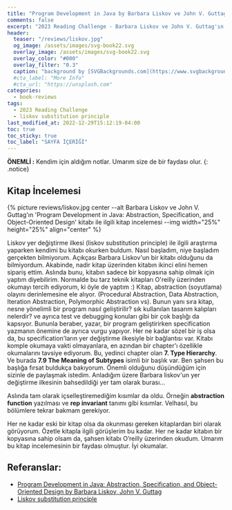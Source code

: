 ```yaml
---
title: "Program Development in Java by Barbara Liskov ve John V. Guttag (Kitap İncelemesi)"
comments: false
excerpt: "2023 Reading Challenge - Barbara Liskov ve John V. Guttag'ın 'Program Development in Java: Abstraction, Specification, and Object-Oriented Design' kitabı ile ilgili Yorumum"
header:
  teaser: "/reviews/liskov.jpg"
  og_image: /assets/images/svg-book22.svg
  overlay_image: /assets/images/svg-book22.svg
  overlay_color: "#000"
  overlay_filter: "0.3"
  caption: "background by [SVGBackgrounds.com](https://www.svgbackgrounds.com/)"
  #cta_label: "More Info"
  #cta_url: "https://unsplash.com"
categories:
  - book-reviews
tags:
  - 2023 Reading Challenge
  - liskov substitution principle
last_modified_at: 2022-12-29T15:12:19-04:00
toc: true
toc_sticky: true
toc_label: "SAYFA İÇERİĞİ"
---
```



**ÖNEMLİ :** Kendim için aldığım notlar. Umarım size de bir faydası olur.
{: .notice}

## Kitap İncelemesi

{% picture reviews/liskov.jpg center --alt Barbara Liskov ve John V. Guttag'ın 'Program Development in Java: Abstraction, Specification, and Object-Oriented Design' kitabı ile ilgili kitap incelemesi --img width="25%" height="25%" align="center" %}<br/>

Liskov yer değiştirme ilkesi (liskov substitution principle) ile ilgili araştırma yaparken kendimi bu kitabı okurken buldum. Nasıl başladım, niye başladım gerçekten bilmiyorum. Açıkçası Barbara Liskov'un bir kitabı olduğunu da bilmiyordum. Akabinde, nadir kitap üzerinden kitabın ikinci elini hemen sipariş ettim. Aslında bunu, kitabın sadece bir kopyasına sahip olmak için yaptım diyebilirim. Normalde bu tarz teknik kitapları O'reilly üzerinden okumayı tercih ediyorum, ki öyle de yaptım :) Kitap, abstraction (soyutlama) olayını derinlemesine ele alıyor. (Procedural Abstraction, Data Abstraction, Iteration Abstraction, Polymorphic Abstraction vs). Bunun yanı sıra kitap, nesne yönelimli bir program nasıl geliştirilir? sık kullanılan tasarım kalıpları nelerdir? ve ayrıca test ve debugging konuları gibi bir çok başlığı da kapsıyor. Bununla beraber, yazar, bir program geliştirirken specification yazmanın önemine de ayrıca vurgu yapıyor. Her ne kadar sözel bir iş olsa da, bu specification'ların yer değiştirme ilkesiyle bir bağlantısı var. Kitabı komple okumaya vakti olmayanlara, en azından bir chapter'ı özellikle okumalarını tavsiye ediyorum. Bu, yedinci chapter olan **7. Type Hierarchy**. Ve burada  **7.9 The Meaning of Subtypes** isimli bir başlık var. Ben şahsen bu başlığa fırsat buldukça bakıyorum. Önemli olduğunu düşündüğüm için sizinle de paylaşmak istedim. Anladığım üzere Barbara liskov'un yer değiştirme ilkesinin bahsedildiği yer tam olarak burası...

Aslında tam olarak içselleştiremediğim kısımlar da oldu. Örneğin **abstraction function** yazılması ve **rep invariant** tanımı gibi kısımlar. Velhasıl, bu bölümlere tekrar bakmam gerekiyor.

Her ne kadar eski bir kitap olsa da okunması gereken kitaplardan biri olarak görüyorum. Özetle kitapla ilgili görüşlerim bu kadar. Her ne kadar kitabın bir kopyasına sahip olsam da, şahsen kitabı O’reilly üzerinden okudum. Umarım bu kitap incelemesinin bir faydası olmuştur. İyi okumalar.

## Referanslar:

* [Program Development in Java: Abstraction, Specification, and Object-Oriented Design by Barbara Liskov, John V. Guttag](https://learning.oreilly.com/library/view/program-development-in/9780768685299/)
* [Liskov substitution principle](https://en.wikipedia.org/wiki/Liskov_substitution_principle)


